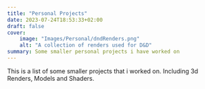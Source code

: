 ```yaml
---
title: "Personal Projects"
date: 2023-07-24T18:53:33+02:00
draft: false
cover:
    image: "Images/Personal/dndRenders.png"
    alt: "A collection of renders used for D&D"
summary: Some smaller personal projects i have worked on
---
```


This is a list of some smaller projects that i worked on. Including 3d Renders, Models and Shaders.

